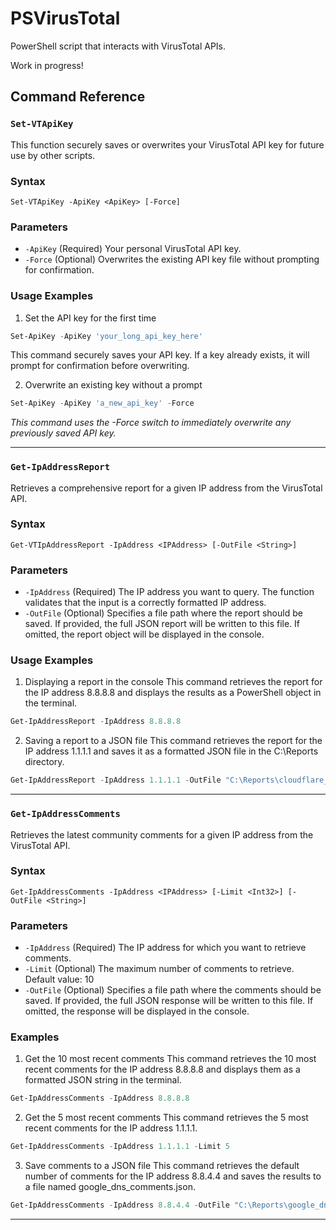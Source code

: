 # PSVirusTotal
PowerShell script that interacts with VirusTotal APIs.

Work in progress!

## Command Reference
### `Set-VTApiKey`
This function securely saves or overwrites your VirusTotal API key for future use by other scripts.

### Syntax
```
Set-VTApiKey -ApiKey <ApiKey> [-Force]
```

### Parameters
- `-ApiKey` <String> (Required)
Your personal VirusTotal API key.
- `-Force` <Switch> (Optional)
Overwrites the existing API key file without prompting for confirmation.

### Usage Examples
1. Set the API key for the first time
```PowerShell
Set-ApiKey -ApiKey 'your_long_api_key_here'
```
This command securely saves your API key. If a key already exists, it will prompt for confirmation before overwriting.

2. Overwrite an existing key without a prompt
```PowerShell
Set-ApiKey -ApiKey 'a_new_api_key' -Force
```
_This command uses the -Force switch to immediately overwrite any previously saved API key._

---
### `Get-IpAddressReport`
Retrieves a comprehensive report for a given IP address from the VirusTotal API.

### Syntax
```
Get-VTIpAddressReport -IpAddress <IPAddress> [-OutFile <String>]
```

### Parameters
- `-IpAddress` (Required)
The IP address you want to query. The function validates that the input is a correctly formatted IP address.
- `-OutFile` (Optional)
Specifies a file path where the report should be saved. If provided, the full JSON report will be written to this file. If omitted, the report object will be displayed in the console.

### Usage Examples
1. Displaying a report in the console
This command retrieves the report for the IP address 8.8.8.8 and displays the results as a PowerShell object in the terminal.
```powershell
Get-IpAddressReport -IpAddress 8.8.8.8
```
2. Saving a report to a JSON file
This command retrieves the report for the IP address 1.1.1.1 and saves it as a formatted JSON file in the C:\Reports directory.
```powershell
Get-IpAddressReport -IpAddress 1.1.1.1 -OutFile "C:\Reports\cloudflare_dns_report.json"
```

---
### `Get-IpAddressComments`
Retrieves the latest community comments for a given IP address from the VirusTotal API.

### Syntax
```
Get-IpAddressComments -IpAddress <IPAddress> [-Limit <Int32>] [-OutFile <String>]
```

### Parameters
- `-IpAddress` (Required)
The IP address for which you want to retrieve comments.
- `-Limit` (Optional)
The maximum number of comments to retrieve.
Default value: 10
- `-OutFile` (Optional)
Specifies a file path where the comments should be saved. If provided, the full JSON response will be written to this file. If omitted, the response will be displayed in the console.

### Examples
1. Get the 10 most recent comments
This command retrieves the 10 most recent comments for the IP address 8.8.8.8 and displays them as a formatted JSON string in the terminal.
```powershell
Get-IpAddressComments -IpAddress 8.8.8.8
```
2. Get the 5 most recent comments
This command retrieves the 5 most recent comments for the IP address 1.1.1.1.
```powershell
Get-IpAddressComments -IpAddress 1.1.1.1 -Limit 5
```
3. Save comments to a JSON file
This command retrieves the default number of comments for the IP address 8.8.4.4 and saves the results to a file named google_dns_comments.json.
```powershell
Get-IpAddressComments -IpAddress 8.8.4.4 -OutFile "C:\Reports\google_dns_comments.json"
```

----